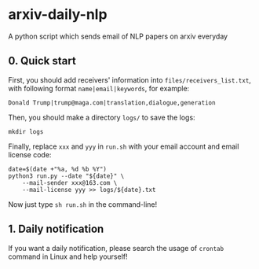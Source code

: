 # arxiv-daily-nlp
A python script which sends email of NLP papers on arxiv everyday

## 0. Quick start

First, you should add receivers' information into `files/receivers_list.txt`, with following format `name|email|keywords`, for example:

```
Donald Trump|trump@maga.com|translation,dialogue,generation
```

Then, you should make a directory `logs/` to save the logs:

```
mkdir logs
```

Finally, replace `xxx` and `yyy` in `run.sh` with your email account and email license code:

```
date=$(date +"%a, %d %b %Y")
python3 run.py --date "${date}" \
    --mail-sender xxx@163.com \
    --mail-license yyy >> logs/${date}.txt
```

Now just type `sh run.sh` in the command-line!

## 1. Daily notification

If you want a daily notification, please search the usage of `crontab` command in Linux and help yourself!